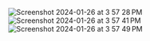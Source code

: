 ![Screenshot 2024-01-26 at 3 57 28 PM](https://github.com/tanish0000/Todoapp/assets/121498791/e9876e98-2627-4579-804a-743f4325166c)
![Screenshot 2024-01-26 at 3 57 41 PM](https://github.com/tanish0000/Todoapp/assets/121498791/6a488e2d-a29d-479a-8972-96122de12ae3)
![Screenshot 2024-01-26 at 3 57 49 PM](https://github.com/tanish0000/Todoapp/assets/121498791/d8acf04c-d115-4d98-ac67-ab13ddccc153)
